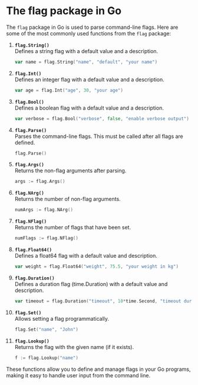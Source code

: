 # The flag package in Go

The `flag` package in Go is used to parse command-line flags. Here are some of the most commonly used functions from the `flag` package:

1.  **`flag.String()`**\
    Defines a string flag with a default value and a description.

    ```go
    var name = flag.String("name", "default", "your name")
    ```
2.  **`flag.Int()`**\
    Defines an integer flag with a default value and a description.

    ```go
    var age = flag.Int("age", 30, "your age")
    ```
3.  **`flag.Bool()`**\
    Defines a boolean flag with a default value and a description.

    ```go
    var verbose = flag.Bool("verbose", false, "enable verbose output")
    ```
4.  **`flag.Parse()`**\
    Parses the command-line flags. This must be called after all flags are defined.

    ```go
    flag.Parse()
    ```
5.  **`flag.Args()`**\
    Returns the non-flag arguments after parsing.

    ```go
    args := flag.Args()
    ```
6.  **`flag.NArg()`**\
    Returns the number of non-flag arguments.

    ```go
    numArgs := flag.NArg()
    ```
7.  **`flag.NFlag()`**\
    Returns the number of flags that have been set.

    ```go
    numFlags := flag.NFlag()
    ```
8.  **`flag.Float64()`**\
    Defines a float64 flag with a default value and description.

    ```go
    var weight = flag.Float64("weight", 75.5, "your weight in kg")
    ```
9.  **`flag.Duration()`**\
    Defines a duration flag (time.Duration) with a default value and description.

    ```go
    var timeout = flag.Duration("timeout", 10*time.Second, "timeout duration")
    ```
10. **`flag.Set()`**\
    Allows setting a flag programmatically.

    ```go
    flag.Set("name", "John")
    ```
11. **`flag.Lookup()`**\
    Returns the flag with the given name (if it exists).

    ```go
    f := flag.Lookup("name")
    ```

These functions allow you to define and manage flags in your Go programs, making it easy to handle user input from the command line.
